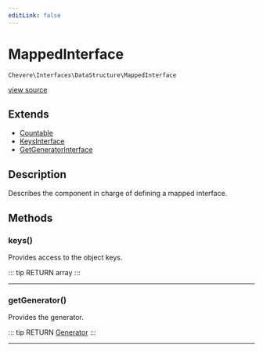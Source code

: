 ```yaml
---
editLink: false
---
```


# MappedInterface

`Chevere\Interfaces\DataStructure\MappedInterface`

[view source](https://github.com/chevere/chevere/blob/master/DataStructure/MappedInterface.php)

## Extends

- [Countable](https://www.php.net/manual/class.countable)
- [KeysInterface](./KeysInterface.md)
- [GetGeneratorInterface](./GetGeneratorInterface.md)

## Description

Describes the component in charge of defining a mapped interface.

## Methods

### keys()

Provides access to the object keys.

::: tip RETURN
array
:::

---

### getGenerator()

Provides the generator.

::: tip RETURN
[Generator](https://www.php.net/manual/class.generator)
:::

---
